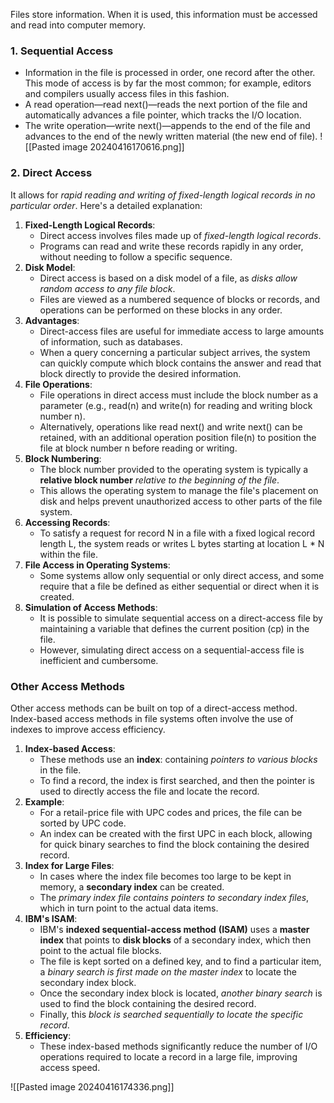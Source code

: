Files store information. When it is used, this information must be accessed
and read into computer memory.

### 1. Sequential Access
- Information in the file is processed in order, one record after the other. This mode of access is by far the most common; for example, editors and compilers usually access files in this fashion.
- A read operation—read next()—reads the next portion of the file and automatically advances a file pointer, which tracks the I/O location.
- The write operation—write next()—appends to the end of the file and advances to the end of the newly written material (the new end of file). 
![[Pasted image 20240416170616.png]]
### 2. Direct Access
It allows for *rapid reading and writing of fixed-length logical records in no particular order*. Here's a detailed explanation:
1. **Fixed-Length Logical Records**:
   - Direct access involves files made up of *fixed-length logical records*.
   - Programs can read and write these records rapidly in any order, without needing to follow a specific sequence.
2. **Disk Model**:
   - Direct access is based on a disk model of a file, as *disks allow random access to any file block*.
   - Files are viewed as a numbered sequence of blocks or records, and operations can be performed on these blocks in any order.
3. **Advantages**:
   - Direct-access files are useful for immediate access to large amounts of information, such as databases.
   - When a query concerning a particular subject arrives, the system can quickly compute which block contains the answer and read that block directly to provide the desired information.
4. **File Operations**:
   - File operations in direct access must include the block number as a parameter (e.g., read(n) and write(n) for reading and writing block number n).
   - Alternatively, operations like read next() and write next() can be retained, with an additional operation position file(n) to position the file at block number n before reading or writing.
5. **Block Numbering**:
   - The block number provided to the operating system is typically a **relative block number** *relative to the beginning of the file*.
   - This allows the operating system to manage the file's placement on disk and helps prevent unauthorized access to other parts of the file system.
6. **Accessing Records**:
   - To satisfy a request for record N in a file with a fixed logical record length L, the system reads or writes L bytes starting at location L * N within the file.
7. **File Access in Operating Systems**:
   - Some systems allow only sequential or only direct access, and some require that a file be defined as either sequential or direct when it is created.
8. **Simulation of Access Methods**:
   - It is possible to simulate sequential access on a direct-access file by maintaining a variable that defines the current position (cp) in the file.
   - However, simulating direct access on a sequential-access file is inefficient and cumbersome.

### Other Access Methods
Other access methods can be built on top of a direct-access method. Index-based access methods in file systems often involve the use of indexes to improve access efficiency.
1. **Index-based Access**:
   - These methods use an **index**: containing *pointers to various blocks* in the file.
   - To find a record, the index is first searched, and then the pointer is used to directly access the file and locate the record.
2. **Example**:
   - For a retail-price file with UPC codes and prices, the file can be sorted by UPC code.
   - An index can be created with the first UPC in each block, allowing for quick binary searches to find the block containing the desired record.
3. **Index for Large Files**:
   - In cases where the index file becomes too large to be kept in memory, a **secondary index** can be created.
   - The *primary index file contains pointers to secondary index files*, which in turn point to the actual data items.
4. **IBM's ISAM**:
   - IBM's **indexed sequential-access method** **(ISAM)** uses a **master index** that points to **disk blocks** of a secondary index, which then point to the actual file blocks.
   - The file is kept sorted on a defined key, and to find a particular item, a *binary search is first made on the master index* to locate the secondary index block.
   - Once the secondary index block is located, *another binary search* is used to find the block containing the desired record.
   - Finally, this *block is searched sequentially to locate the specific record*.
6. **Efficiency**:
   - These index-based methods significantly reduce the number of I/O operations required to locate a record in a large file, improving access speed.

![[Pasted image 20240416174336.png]]

